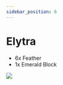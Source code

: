 ```yaml
---
sidebar_position: 6
---
```


# Elytra

- 6x Feather
- 1x Emerald Block

<img src="/img/elytra.png" />
